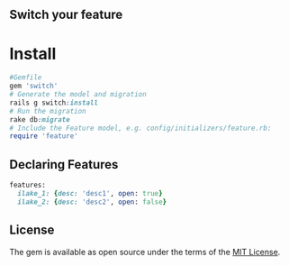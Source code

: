 ## Switch your feature

# Install

```ruby
#Gemfile
gem 'switch'
# Generate the model and migration
rails g switch:install
# Run the migration
rake db:migrate
# Include the Feature model, e.g. config/initializers/feature.rb:
require 'feature'
```

## Declaring Features

```ruby
features:
  ilake_1: {desc: 'desc1', open: true}
  ilake_2: {desc: 'desc2', open: false}
```

## License

The gem is available as open source under the terms of the [MIT License](http://opensource.org/licenses/MIT).
